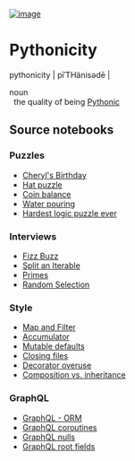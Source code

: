 [![image](https://github.com/coady/coady.github.io/workflows/build/badge.svg)](https://github.com/coady/coady.github.io/actions)

# Pythonicity

pythonicity | pīˈTHänisədē |

noun</br>
&nbsp;&nbsp;the quality of being [Pythonic](https://en.wikipedia.org/wiki/Python_(programming_language)#Features_and_philosophy)

## Source notebooks
### Puzzles
* [Cheryl's Birthday](posts/cheryls-birthday.ipynb)
* [Hat puzzle](posts/hat-puzzle.ipynb)
* [Coin balance](posts/coin-balance.ipynb)
* [Water pouring](posts/water-pouring.ipynb)
* [Hardest logic puzzle ever](posts/hardest-logic-puzzle-ever.ipynb)

### Interviews
* [Fizz Buzz](posts/fizz-buzz.ipynb)
* [Split an Iterable](posts/split-an-iterable.ipynb)
* [Primes](posts/primes.ipynb)
* [Random Selection](posts/random-selection.ipynb)

### Style
* [Map and Filter](posts/map-and-filter.ipynb)
* [Accumulator](posts/accumulator.ipynb)
* [Mutable defaults](posts/mutable-defaults.ipynb)
* [Closing files](posts/closing-files.ipynb)
* [Decorator overuse](posts/decorator-overuse.ipynb)
* [Composition vs. inheritance](posts/composition-vs-inheritance.ipynb)

### GraphQL
* [GraphQL - ORM](posts/graphql-orm.ipynb)
* [GraphQL coroutines](posts/graphql-coroutines.ipynb)
* [GraphQL nulls](posts/graphql-nulls.ipynb)
* [GraphQL root fields](posts/graphql-root-fields.ipynb)

